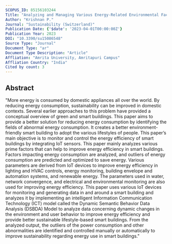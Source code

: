```yaml
---
SCOPUS_ID: 85156103244
Title: "Analyzing and Managing Various Energy-Related Environmental Factors for Providing Personalized IoT Services for Smart Buildings in Smart Environment"
Author: "Krishnan P."
Journal: "Sustainability (Switzerland)"
Publication Date: {'$date': '2023-04-01T00:00:00Z'}
Publication Year: 2023
DOI: "10.3390/su15086548"
Source Type: "Journal"
Document Type: "ar"
Document Type Description: "Article"
Affliation: "Amrita University, Amritapuri Campus"
Affliation Country: "India"
Cited by count: 3
---
```


## Abstract
"More energy is consumed by domestic appliances all over the world. By reducing energy consumption, sustainability can be improved in domestic contexts. Several earlier approaches to this problem have provided a conceptual overview of green and smart buildings. This paper aims to provide a better solution for reducing energy consumption by identifying the fields of abnormal energy consumption. It creates a better environment-friendly smart building to adopt the various lifestyles of people. This paper’s main objective is to monitor and control the energy efficiency of smart buildings by integrating IoT sensors. This paper mainly analyzes various prime factors that can help to improve energy efficiency in smart buildings. Factors impacting energy consumption are analyzed, and outliers of energy consumption are predicted and optimized to save energy. Various parameters are derived from IoT devices to improve energy efficiency in lighting and HVAC controls, energy monitoring, building envelope and automation systems, and renewable energy. The parameters used in water, network convergence, and electrical and environmental monitoring are also used for improving energy efficiency. This paper uses various IoT devices for monitoring and generating data in and around a smart building and analyzes it by implementing an intelligent Information Communication Technology (ICT) model called the Dynamic Semantic Behavior Data Analysis (DSBDA) Model to analyze data concerning dynamic changes in the environment and user behavior to improve energy efficiency and provide better sustainable lifestyle-based smart buildings. From the analyzed output, the outliers of the power consumption and other abnormalities are identified and controlled manually or automatically to improve sustainability regarding energy use in smart buildings."
